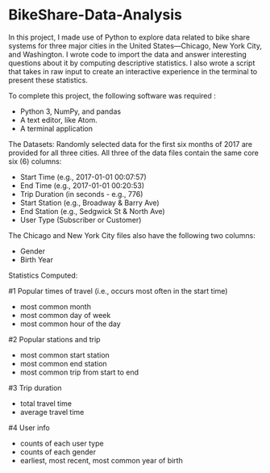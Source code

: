 # BikeShare-Data-Analysis
In this project, I made use of Python to explore data related to bike share systems for three major cities in the United States—Chicago, New York City, and Washington. I wrote code to import the data and answer interesting questions about it by computing descriptive statistics. I also wrote a script that takes in raw input to create an interactive experience in the terminal to present these statistics.

To complete this project, the following software was required :
- Python 3, NumPy, and pandas
- A text editor, like Atom.
- A terminal application

The Datasets:
Randomly selected data for the first six months of 2017 are provided for all three cities. All three of the data files contain the same core six (6) columns:

- Start Time (e.g., 2017-01-01 00:07:57)
- End Time (e.g., 2017-01-01 00:20:53)
- Trip Duration (in seconds - e.g., 776)
- Start Station (e.g., Broadway & Barry Ave)
- End Station (e.g., Sedgwick St & North Ave)
- User Type (Subscriber or Customer)

The Chicago and New York City files also have the following two columns:
- Gender
- Birth Year

Statistics Computed:

#1 Popular times of travel (i.e., occurs most often in the start time)
- most common month
- most common day of week
- most common hour of the day

#2 Popular stations and trip
- most common start station
- most common end station
- most common trip from start to end

#3 Trip duration
- total travel time
- average travel time

#4 User info
- counts of each user type
- counts of each gender
- earliest, most recent, most common year of birth
